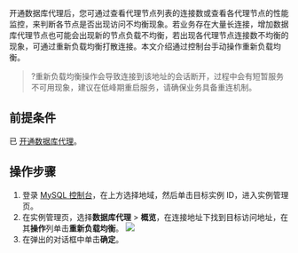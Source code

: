 
开通数据库代理后，您可通过查看代理节点列表的连接数或查看各代理节点的性能监控，来判断各节点是否出现访问不均衡现象。若业务存在大量长连接，增加数据库代理节点也可能会出现新的节点负载不均衡，若出现各代理节点连接数不均衡的现象，可通过重新负载均衡打散连接。本文介绍通过控制台手动操作重新负载均衡。
>?重新负载均衡操作会导致连接到该地址的会话断开，过程中会有短暂服务不可用现象，建议在低峰期重启服务，请确保业务具备重连机制。
## 前提条件
已 [开通数据库代理](https://cloud.tencent.com/document/product/236/82231)。

## 操作步骤
1. 登录 [MySQL 控制台](https://console.cloud.tencent.com/cdb)，在上方选择地域，然后单击目标实例 ID，进入实例管理页。
2. 在实例管理页，选择**数据库代理** > **概览**，在连接地址下找到目标访问地址，在其**操作**列单击**重新负载均衡**。
![](https://qcloudimg.tencent-cloud.cn/raw/2ae0ad5ea774641fa4616520c095528e.png)
3. 在弹出的对话框中单击**确定**。

